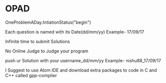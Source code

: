 # OPAD
OneProblemADay.IntiationStatus("begin")

Each question is named with its Date(dd/mm/yy)
Example- 17/09/17

Infinite time to submit Solutions

No Online Judge to Judge your program

push ur Solution with your username_dd/mm/yy
Example- nishu88_17/09/17

I Suggest to use Atom IDE and download extra packages to code in C and C++ called gpp-complier
